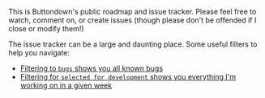 This is Buttondown's public roadmap and issue tracker. Please feel free to watch, comment on, or create issues (though please don't be offended if I close or modify them!)

The issue tracker can be a large and daunting place. Some useful filters to help you navigate:

- [Filtering to `bugs` shows you all known bugs](https://github.com/buttondown-email/roadmap/issues?q=is%3Aissue+is%3Aopen+label%3Abug)
- [Filtering for `selected for development` shows you everything I'm working on in a given week](https://github.com/buttondown-email/roadmap/labels/selected%20for%20development)
